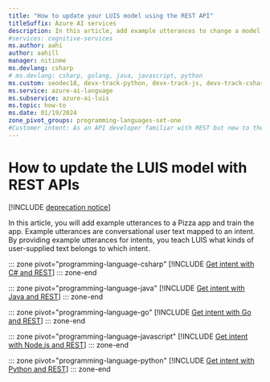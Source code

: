 ```yaml
---
title: "How to update your LUIS model using the REST API"
titleSuffix: Azure AI services
description: In this article, add example utterances to change a model and train the app.
#services: cognitive-services
ms.author: aahi
author: aahill
manager: nitinme
ms.devlang: csharp
# ms.devlang: csharp, golang, java, javascript, python
ms.custom: seodec18, devx-track-python, devx-track-js, devx-track-csharp, devx-track-extended-java, devx-track-go
ms.service: azure-ai-language
ms.subservice: azure-ai-luis
ms.topic: how-to
ms.date: 01/19/2024
zone_pivot_groups: programming-languages-set-one
#Customer intent: As an API developer familiar with REST but new to the LUIS service, I want to query the LUIS endpoint of a published model so that I can see the JSON prediction response.
---
```


# How to update the LUIS model with REST APIs

[!INCLUDE [deprecation notice](./includes/deprecation-notice.md)]


In this article, you will add example utterances to a Pizza app and train the app. Example utterances are conversational user text mapped to an intent. By providing example utterances for intents, you teach LUIS what kinds of user-supplied text belongs to which intent.

::: zone pivot="programming-language-csharp"
[!INCLUDE [Get intent with C# and REST](./includes/get-started-get-model-rest-csharp.md)]
::: zone-end

::: zone pivot="programming-language-java"
[!INCLUDE [Get intent with Java and REST](./includes/get-started-get-model-rest-java.md)]
::: zone-end

::: zone pivot="programming-language-go"
[!INCLUDE [Get intent with Go and REST](./includes/get-started-get-model-rest-go.md)]
::: zone-end

::: zone pivot="programming-language-javascript"
[!INCLUDE [Get intent with Node.js and REST](./includes/get-started-get-model-rest-nodejs.md)]
::: zone-end

::: zone pivot="programming-language-python"
[!INCLUDE [Get intent with Python and REST](./includes/get-started-get-model-rest-python.md)]
::: zone-end
